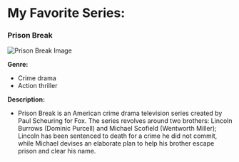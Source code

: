 # My Favorite Series: 
### Prison Break
![Prison Break Image]([image.jpg](https://www.google.com/url?sa=i&url=https%3A%2F%2Fwww.rottentomatoes.com%2Ftv%2Fprison_break&psig=AOvVaw1MAkW0p0DC7qlwVffQ1VSg&ust=1761917114654000&source=images&cd=vfe&opi=89978449&ved=0CBUQjRxqFwoTCPjj6vCCzJADFQAAAAAdAAAAABAL))

**Genre:**
- Crime drama 
- Action thriller
  
**Description:**
  
- Prison Break is an American crime drama television series created by Paul Scheuring for Fox. The series revolves around two brothers: Lincoln Burrows (Dominic Purcell) and Michael Scofield (Wentworth Miller); Lincoln has been sentenced to death for a crime he did not commit, while Michael devises an elaborate plan to help his brother escape prison and clear his name.
